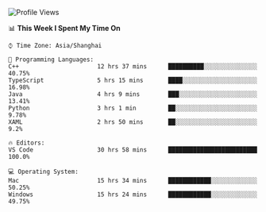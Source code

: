 <!--START_SECTION:waka-->
![Profile Views](http://img.shields.io/badge/Profile%20Views-12-blue)

📊 **This Week I Spent My Time On** 

```text
⌚︎ Time Zone: Asia/Shanghai

💬 Programming Languages: 
C++                      12 hrs 37 mins      ██████████░░░░░░░░░░░░░░░   40.75% 
TypeScript               5 hrs 15 mins       ████░░░░░░░░░░░░░░░░░░░░░   16.98% 
Java                     4 hrs 9 mins        ███░░░░░░░░░░░░░░░░░░░░░░   13.41% 
Python                   3 hrs 1 min         ██░░░░░░░░░░░░░░░░░░░░░░░   9.78% 
XAML                     2 hrs 50 mins       ██░░░░░░░░░░░░░░░░░░░░░░░   9.2%

🔥 Editors: 
VS Code                  30 hrs 58 mins      █████████████████████████   100.0%

💻 Operating System: 
Mac                      15 hrs 34 mins      ████████████░░░░░░░░░░░░░   50.25% 
Windows                  15 hrs 24 mins      ████████████░░░░░░░░░░░░░   49.75%

```


<!--END_SECTION:waka-->
